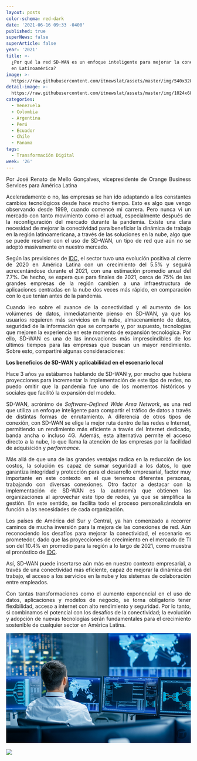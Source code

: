 ```yaml
---
layout: posts
color-schema: red-dark
date: '2021-06-16 09:33 -0400'
published: true
superNews: false
superArticle: false
year: '2021'
title: >-
  ¿Por qué la red SD-WAN es un enfoque inteligente para mejorar la conectividad
  en Latinoamérica?
image: >-
  https://raw.githubusercontent.com/itnewslat/assets/master/img/540x320/Centro-de-Control-p.jpg
detail-image: >-
  https://raw.githubusercontent.com/itnewslat/assets/master/img/1024x680/Centro-de-Control-g.jpg
categories:
  - Venezuela
  - Colombia
  - Argentina
  - Perú
  - Ecuador
  - Chile
  - Panama
tags:
  - Transformación Digital
week: '26'
---
```

<p style="text-align: justify;"><strong></strong></p>
<p style="text-align: justify;">Por José Renato de Mello Gonçalves, vicepresidente de Orange Business Services para América Latina</p>
<p style="text-align: justify;">Aceleradamente o no, las empresas se han ido adaptando a los constantes cambios tecnológicos desde hace mucho tiempo. Esto es algo que vengo observando desde 1999, cuando comencé mi carrera. Pero nunca vi un mercado con tanto movimiento como el actual, especialmente después de la reconfiguración del mercado durante la pandemia. Existe una clara necesidad de mejorar la conectividad para beneficiar la dinámica de trabajo en la región latinoamericana, a través de las soluciones en la nube, algo que se puede resolver con el uso de SD-WAN, un tipo de red que aún no se adoptó masivamente en nuestro mercado.</p>
<p style="text-align: justify;">Según las previsiones de <a href="https://www.idc.com/getdoc.jsp?containerId=prLA47049720">IDC,</a> el sector tuvo una evolución positiva al cierre de 2020 en América Latina con un crecimiento del 5.5% y seguirá acrecentándose durante el 2021, con una estimación promedio anual del 7.7%. De hecho, se espera que para finales de 2021, cerca de 75% de las grandes empresas de la región cambien a una infraestructura de aplicaciones centradas en la nube dos veces más rápido, en comparación con lo que tenían antes de la pandemia.</p>
<p style="text-align: justify;">Cuando leo sobre el avance de la conectividad y el aumento de los volúmenes de datos, inmediatamente pienso en SD-WAN, ya que los usuarios requieren más servicios en la nube, almacenamiento de datos, seguridad de la información que se comparte y, por supuesto, tecnologías que mejoren la experiencia en este momento de expansión tecnológica. Por ello, SD-WAN es una de las innovaciones más imprescindibles de los últimos tiempos para las empresas que buscan un mayor rendimiento. Sobre esto, compartiré algunas consideraciones:</p>
<p style="text-align: justify;"><strong>Los beneficios de SD-WAN y aplicabilidad en el escenario local</strong></p>
<p style="text-align: justify;">Hace 3 años ya estábamos hablando de SD-WAN y, por mucho que hubiera proyecciones para incrementar la implementación de este tipo de redes, no puedo omitir que la pandemia fue uno de los momentos históricos y sociales que facilitó la expansión del modelo.</p>
<p style="text-align: justify;">SD-WAN, acrónimo de <em>Software-Defined Wide Area Network</em>, es una red que utiliza un enfoque inteligente para compartir el tráfico de datos a través de distintas formas de enrutamiento. A diferencia de otros tipos de conexión, con SD-WAN se elige la mejor ruta dentro de las redes e Internet, permitiendo un rendimiento más eficiente a través del Internet dedicado, banda ancha o incluso 4G. Además, esta alternativa permite el acceso directo a la nube, lo que llama la atención de las empresas por la facilidad de adquisición y <em>performance.</em></p>
<p style="text-align: justify;">Más allá de que una de las grandes ventajas radica en la reducción de los costos, la solución es capaz de sumar seguridad a los datos, lo que garantiza integridad y protección para el desarrollo empresarial, factor muy importante en este contexto en el que tenemos diferentes personas, trabajando con diversas conexiones. Otro factor a destacar con la implementación de SD-WAN es la autonomía que obtienen las organizaciones al aprovechar este tipo de redes, ya que se simplifica la gestión. En este sentido, se facilita todo el proceso personalizándola en función a las necesidades de cada organización.</p>
<p style="text-align: justify;">Los países de América del Sur y Central, ya han comenzado a recorrer caminos de mucha inversión para la mejora de las conexiones de red. Aún reconociendo los desafíos para mejorar la conectividad, el escenario es prometedor, dado que las proyecciones de crecimiento en el mercado de TI son del 10.4% en promedio para la región a lo largo de 2021, como muestra el pronóstico de <a href="https://www.idc.com/getdoc.jsp?containerId=prLA47049720">IDC</a>.</p>
<p style="text-align: justify;">Así, SD-WAN puede insertarse aún más en nuestro contexto empresarial, a través de una conectividad más eficiente, capaz de mejorar la dinámica del trabajo, el acceso a los servicios en la nube y los sistemas de colaboración entre empleados.</p>
<p style="text-align: justify;">Con tantas transformaciones como el aumento exponencial en el uso de datos, aplicaciones y modelos de negocio, se torna obligatorio tener flexibilidad, acceso a internet con alto rendimiento y seguridad. Por lo tanto, si combinamos el potencial con los desafíos de la conectividad; la evolución y adopción de nuevas tecnologías serán fundamentales para el crecimiento sostenible de cualquier sector en América Latina.</p>

![](https://raw.githubusercontent.com/itnewslat/assets/master/img/540x320/Centro-de-Control-p.jpg)

<img src="https://tracker.metricool.com/c3po.jpg?hash=56f88a41e39ab42c063cc51676587a04"/>
